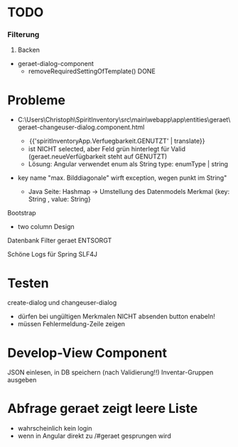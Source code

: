 TODO
====
### Filterung
1. Backen

- geraet-dialog-component
	- removeRequiredSettingOfTemplate() DONE



# Probleme

- C:\Users\Christoph\SpiritInventory\src\main\webapp\app\entities\geraet\geraet-changeuser-dialog.component.html
	-  <option value="GENUTZT" selected>{{'spiritInventoryApp.Verfuegbarkeit.GENUTZT' | translate}}</option>
	-  ist NICHT selected, aber Feld grün hinterlegt für Valid (geraet.neueVerfügbarkeit steht auf GENUTZT)
	- Lösung: Angular verwendet enum als String type: enumType | string

- key name "max. Bilddiagonale" wirft exception, wegen punkt im String"
	- Java Seite: Hashmap
-> Umstellung des Datenmodels
Merkmal {key: String , value: String}

Bootstrap
- two column Design

Datenbank Filter geraet ENTSORGT

Schöne Logs für Spring SLF4J

# Testen
create-dialog und 
changeuser-dialog 
- dürfen bei ungültigen Merkmalen NICHT absenden button enabeln!
- müssen Fehlermeldung-Zeile zeigen


# Develop-View Component
JSON einlesen, in DB speichern (nach Validierung!!)
Inventar-Gruppen ausgeben

# Abfrage geraet zeigt leere Liste
- wahrscheinlich kein login
- wenn in Angular direkt zu /#geraet gesprungen wird

# 